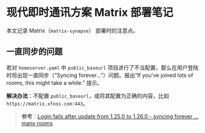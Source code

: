 # 现代即时通讯方案 Matrix 部署笔记


本文记录 Matrix（`matrix-synapse`） 部署时的注意点。


## 一直同步的问题


若对 `homeserver.yaml` 中 `public_baseurl` 项目进行了不当配置，那么在用户登陆时将出现一直同步（“Syncing forever...”）问题。报出“If you've joined lots of rooms, this might take a while.” 提示。


**解决办法**：不配置 `public_baseurl`，或将其配置为正确的内容，比如 `https://matrix.xfoss.com:443`。

> **参考**：[Login fails after update from 1.25.0 to 1.26.0 - syncing forever ... many rooms](https://github.com/matrix-org/synapse/issues/9264#issuecomment-770475990)
